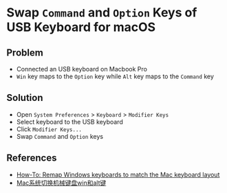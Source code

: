 # Swap `Command` and `Option` Keys of USB Keyboard for macOS

## Problem
* Connected an USB keyboard on Macbook Pro
* `Win` key maps to the `Option` key while `Alt` key maps to the `Command` key

## Solution
* Open `System Preferences` > `Keyboard` > `Modifier Keys`
* Select keyboard to the USB keyboard
* Click `Modifier Keys...`
* Swap `Command` and `Option` keys

## References
* [How-To: Remap Windows keyboards to match the Mac keyboard layout](https://9to5mac.com/2016/03/17/how-to-remap-windows-keyboard-buttons-match-mac-layout/)
* [Mac系统切换机械键盘win和alt键](https://www.jianshu.com/p/66922b2bc8c3)


